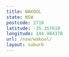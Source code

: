 ```yaml
---
title: WAKOOL
state: NSW
postcode: 2710
latitude: -35.357619
longitude: 144.984378
url: /nsw/wakool/
layout: suburb
---
```


